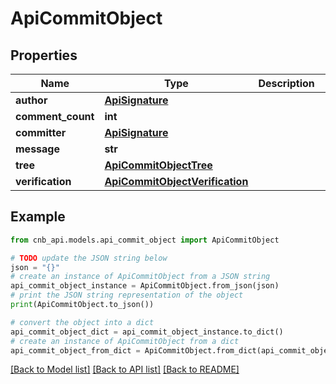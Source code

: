 # ApiCommitObject


## Properties

Name | Type | Description | Notes
------------ | ------------- | ------------- | -------------
**author** | [**ApiSignature**](ApiSignature.md) |  | [optional] 
**comment_count** | **int** |  | [optional] 
**committer** | [**ApiSignature**](ApiSignature.md) |  | [optional] 
**message** | **str** |  | [optional] 
**tree** | [**ApiCommitObjectTree**](ApiCommitObjectTree.md) |  | [optional] 
**verification** | [**ApiCommitObjectVerification**](ApiCommitObjectVerification.md) |  | [optional] 

## Example

```python
from cnb_api.models.api_commit_object import ApiCommitObject

# TODO update the JSON string below
json = "{}"
# create an instance of ApiCommitObject from a JSON string
api_commit_object_instance = ApiCommitObject.from_json(json)
# print the JSON string representation of the object
print(ApiCommitObject.to_json())

# convert the object into a dict
api_commit_object_dict = api_commit_object_instance.to_dict()
# create an instance of ApiCommitObject from a dict
api_commit_object_from_dict = ApiCommitObject.from_dict(api_commit_object_dict)
```
[[Back to Model list]](../README.md#documentation-for-models) [[Back to API list]](../README.md#documentation-for-api-endpoints) [[Back to README]](../README.md)


